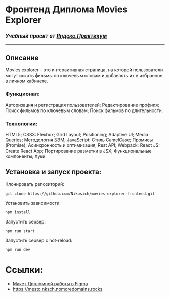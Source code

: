 # Фронтенд Диплома Movies Explorer
### *Учебный проект от [Яндекс.Практикум](https://practicum.yandex.ru/web/)*

---

## Описание
Movies explorer - это интерактивная страница, на которой пользователи могут искать фильмы по ключевым словам и добавлять их в избранное в личном кабинете.  

### Функционал:
Авторизация и регистрация пользователей;
Редактирование профиля;
Поиск фильмов по ключевым словам;
Поиск фильмов по длительности.

### Технологии:
HTML5;
CSS3:
Flexbox;
Grid Layout;
Positioning;
Adaptive UI;
Media Queries;
Методология БЭМ;
JavaScript:
Стиль CamelCase;
Промисы (Promise);
Асинхронность и оптимизация;
Rest API;
Webpack;
React JS:
Create React App;
Портирование разметки в JSX;
Функциональные компоненты;
Хуки.

## Установка и запуск проекта:
Клонировать репозиторий:

    git clone https://github.com/Nikosich/movies-explorer-frontend.git

Установить зависимости:

    npm install

Запустить сервер:

    npm run start

Запустить сервер с hot-reload:

    npm run dev

# Ссылки:
- [Макет Дипломной работы в Figma](https://www.figma.com/file/1QGxtOGkBTWmJS4TV0TTqv/light-4?type=design&node-id=891%3A3857&mode=dev&t=83p5dqgR4xldZVGs-1)
- https://mesto.nksch.nomoredomains.rocks


